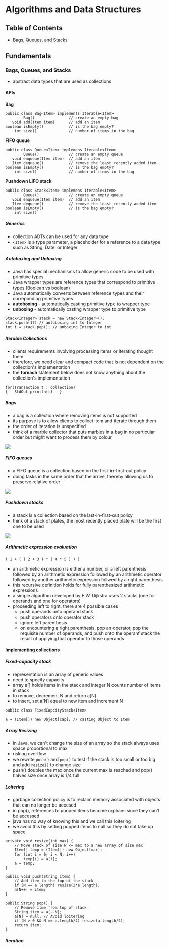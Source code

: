 # Algorithms and Data Structures

## Table of Contents
- [Bags, Queues, and Stacks](#bags-queues-and-stacks)

## Fundamentals

### Bags, Queues, and Stacks
- abstract data types that are used as collections

#### APIs

**Bag**

```
public class Bag<Item> implements Iterable<Item>
        Bag()               // create an empty bag
   void add(Item item)      // add an item
boolean isEmpty()           // is the bag empty?
    int size()              // number of items in the bag
```

**FIFO queue**

```
public class Queue<Item> implemens Iterable<Item>
        Queue()             // create an empty queue
   void enqueue(Item item)  // add an item
   Item dequeue()           // remove the least recently added item
boolean isEmpty()           // is the bag empty?
    int size()              // number of items in the bag
```

**Pushdown LIFO stack**

```
public class Stack<Item> implemens Iterable<Item>
        Queue()             // create an empty queue
   void enqueue(Item item)  // add an item
   Item dequeue()           // remove the least recently added item
boolean isEmpty()           // is the bag empty?
    int size()  
```

##### Generics
- collection ADTs can be used for any data type
- `<Item>` is a type parameter, a placeholder for a reference to a data type such as String, Date, or Integer

##### Autoboxing and Unboxing
- Java has special mechanisms to allow generic code to be used with primitive types
- Java wrapper types are reference types that correspond to primitive types (Boolean vs boolean)
- Java automatically converts between reference types and their correponding primitive types
- **autoboxing** - automatically casting primitive type to wrapper type
- **unboxing** - automatically casting wrapper type to primitive type

```
Stack<Integer> stack = new Stack<Integer>();
stack.push(17) // autoboxing int to Integer
int i = stack.pop(); // unboxing Integer to int
```

##### Iterable Collections
- clients requirements involving processing items or iterating thought them
- therefore, we need clear and compact code that is not dependent on the collection's implementation
- the **foreach** statement below does not know anything about the collection's implementation 

```
for(Transaction t : collection)
{   StdOut.println(t)   }
```

##### Bags
- a bag is a collection where removing items is not supported
- its purpose is to allow clients to collect item and iterate through them
- the order of iteration is unspecified
- think of a marble collector that puts marbles in a bag in no particular order but might want to process them by colour

![](img/ch1/bag.jpg)

##### FIFO queues
- a FIFO queue is a collection based on the first-in-first-out policy
- doing tasks in the same order that the arrive, thereby allowing us to preserve relative order

![](img/ch1/queue.jpg)

##### Pushdown stacks
- a stack is a collection based on the last-in-first-out policy
- think of a stack of plates, the most recently placed plate will be the first one to be used

![](img/ch1/stack.jpg)

##### Arithmetic expression evaluation

```
( 1 + ( ( 2 + 3 ) * ( 4 * 5 ) ) )
```

- an arithmetic expression is either a number, or a left parenthesis followed by an arithmetic expression followed by an arithmetic operator followed by another arithmetic expression follwed by a right parenthesis
- this recursive definition holds for fully parenthesized arithmetic expressions
- a simple algorithm developed by E.W. Dijkstra uses 2 stacks (one for operands and one for operators)
- proceeding left to right, there are 4 possible cases
    - push operands onto operand stack
    - push operators onto operator stack
    - ignore left parenthesis
    - on encountering a right parenthesis, pop an operator, pop the requisite number of operands, and push onto the operanf stack the result of applying that operator to those operands

#### Implementing collections

##### Fixed-capacity stack
- representation is an array of generic values
- need to specify capacity
- array a[] holds items in the stack and integer N counts number of items in stack
- to remove, decrement N and return a[N]
- to insert, set a[N] equal to new item and increment N

```
public class FixedCapcityStack<Item>

a = (Item[]) new Object[cap]; // casting Object to Item
```

##### Array Resizing
- in Java, we can't change the size of an array so the stack always uses space proportional to max
- risking overflow
- we rewrite ```push()```  and ```pop()``` to test if the stack is too small or too big and add ```resize()``` to change size
- push() doubles the max once the current max is reached and pop() halves size once array is 1/4 full

##### Loitering
- garbage collection policy is to reclaim memory associated with objects that can no longer be accesed
- in pop(), references to pooped items become orphans since they can't be accessed
- java has no way of knowing this and we call this loitering
- we avoid this by setting popped items to null so they do not take up space

```
private void resize(int max) { 
    // Move stack of size N <= max to a new array of size max
    Item[] temp = (Item[]) new Object[max];
    for (int i = 0; i < N; i++)
        temp[i] = a[i];
    a = temp;
}

public void push(String item) {
    // Add item to the top of the stack
    if (N == a.length) resize(2*a.length);
    a[N++] = item;
}

public String pop() {
    // Remove itme from top of stack
    String item = a[--N];
    a[N] = null; // Avoid loitering
    if (N > 0 && N == a.length/4) resize(a.length/2);
    return item;
}
```

##### Iteration
